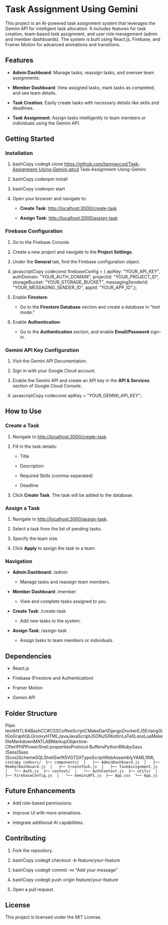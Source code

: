**Task Assignment Using Gemini**
================================

This project is an AI-powered task assignment system that leverages the Gemini API for intelligent task allocation. It includes features for task creation, team-based task assignment, and user role management (admin and member dashboards). The system is built using React.js, Firebase, and Framer Motion for advanced animations and transitions.

**Features**
------------

*   **Admin Dashboard**: Manage tasks, reassign tasks, and oversee team assignments.
    
*   **Member Dashboard**: View assigned tasks, mark tasks as completed, and see team details.
    
*   **Task Creation**: Easily create tasks with necessary details like skills and deadlines.
    
*   **Task Assignment**: Assign tasks intelligently to team members or individuals using the Gemini API.
    

**Getting Started**
-------------------

### **Installation**

1.  bashCopy codegit clone https://github.com/tanmaycod/Task-Assignment-Using-Gemini.gitcd Task-Assignment-Using-Gemini
    
2.  bashCopy codenpm install
    
3.  bashCopy codenpm start
    
4.  Open your browser and navigate to:
    
    *   **Create Task**: [http://localhost:3000/create-task](http://localhost:3000/create-task)
        
    *   **Assign Task**: [http://localhost:3000/assign-task](http://localhost:3000/assign-task)
        

### **Firebase Configuration**

1.  Go to the Firebase Console.
    
2.  Create a new project and navigate to the **Project Settings**.
    
3.  Under the **General** tab, find the Firebase configuration object.
    
4.  javascriptCopy codeconst firebaseConfig = { apiKey: "YOUR\_API\_KEY", authDomain: "YOUR\_AUTH\_DOMAIN", projectId: "YOUR\_PROJECT\_ID", storageBucket: "YOUR\_STORAGE\_BUCKET", messagingSenderId: "YOUR\_MESSAGING\_SENDER\_ID", appId: "YOUR\_APP\_ID",};
    
5.  Enable **Firestore**:
    
    *   Go to the **Firestore Database** section and create a database in "test mode."
        
6.  Enable **Authentication**:
    
    *   Go to the **Authentication** section, and enable **Email/Password** sign-in.
        

### **Gemini API Key Configuration**

1.  Visit the Gemini API Documentation.
    
2.  Sign in with your Google Cloud account.
    
3.  Enable the Gemini API and create an API key in the **API & Services** section of Google Cloud Console.
    
4.  javascriptCopy codeconst apiKey = "YOUR\_GEMINI\_API\_KEY";
    

**How to Use**
--------------

### **Create a Task**

1.  Navigate to [http://localhost:3000/create-task](http://localhost:3000/create-task).
    
2.  Fill in the task details:
    
    *   Title
        
    *   Description
        
    *   Required Skills (comma-separated)
        
    *   Deadline
        
3.  Click **Create Task**. The task will be added to the database.
    

### **Assign a Task**

1.  Navigate to [http://localhost:3000/assign-task](http://localhost:3000/assign-task).
    
2.  Select a task from the list of pending tasks.
    
3.  Specify the team size.
    
4.  Click **Apply** to assign the task to a team.
    

### **Navigation**

*   **Admin Dashboard**: /admin
    
    *   Manage tasks and reassign team members.
        
*   **Member Dashboard**: /member
    
    *   View and complete tasks assigned to you.
        
*   **Create Task**: /create-task
    
    *   Add new tasks to the system.
        
*   **Assign Task**: /assign-task
    
    *   Assign tasks to team members or individuals.
        

**Dependencies**
----------------

*   React.js
    
*   Firebase (Firestore and Authentication)
    
*   Framer Motion
    
*   Gemini API
    

**Folder Structure**
--------------------

Plain textANTLR4BashCC#CSSCoffeeScriptCMakeDartDjangoDockerEJSErlangGitGoGraphQLGroovyHTMLJavaJavaScriptJSONJSXKotlinLaTeXLessLuaMakefileMarkdownMATLABMarkupObjective-CPerlPHPPowerShell.propertiesProtocol BuffersPythonRRubySass (Sass)Sass (Scss)SchemeSQLShellSwiftSVGTSXTypeScriptWebAssemblyYAMLXML`   cssCopy codesrc/  ├── components/  │   ├── AdminDashboard.js  │   ├── MemberDashboard.js  │   ├── CreateTask.js  │   ├── TaskAssignment.js  │   └── Auth.js  ├── context/  │   └── AuthContext.js  ├── utils/  │   ├── FirebaseConfig.js  │   └── GeminiAPI.js  ├── App.css  └── App.js   `

**Future Enhancements**
-----------------------

*   Add role-based permissions.
    
*   Improve UI with more animations.
    
*   Integrate additional AI capabilities.
    

**Contributing**
----------------

1.  Fork the repository.
    
2.  bashCopy codegit checkout -b feature/your-feature
    
3.  bashCopy codegit commit -m "Add your message"
    
4.  bashCopy codegit push origin feature/your-feature
    
5.  Open a pull request.
    

**License**
-----------

This project is licensed under the MIT License.
